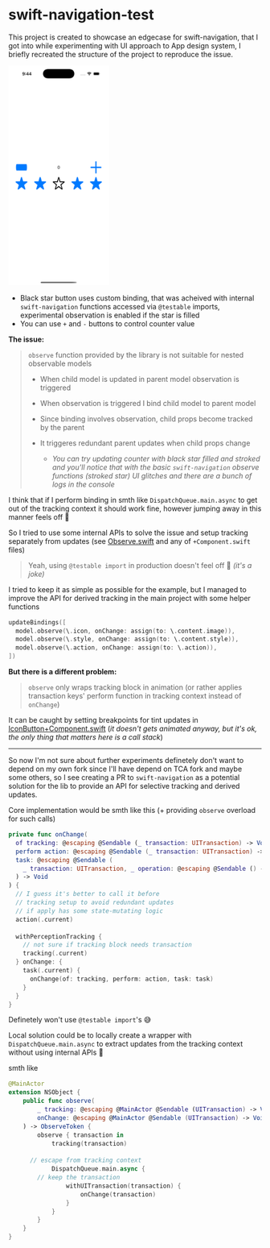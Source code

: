 # swift-navigation-test

This project is created to showcase an edgecase for swift-navigation, that I got into while experimenting with UI approach to App design system, I briefly recreated the structure of the project to reproduce the issue.

<img src="./.media/screenshot.png" width=200/>

- Black star button uses custom binding, that was acheived with internal `swift-navigation` functions accessed via `@testable` imports, experimental observation is enabled if the star is filled
- You can use `+` and `-` buttons to control counter value



**The issue:**

> `observe` function provided by the library is not suitable for nested observable models
>
> - When child model is updated in parent model observation is triggered
>
> - When observation is triggered I bind child model to parent model
>
> - Since binding involves observation, child props become tracked by the parent
>
> - It triggeres redundant parent updates when child props change
>   - _You can try updating counter with black star filled and stroked and you'll notice that with the basic `swift-navigation` observe functions (stroked star) UI glitches and there are a bunch of logs in the console_
>

I think that if I perform binding in smth like `DispatchQueue.main.async` to get out of the tracking context it should work fine, however jumping away in this manner feels off 🌚

So I tried to use some internal APIs to solve the issue and setup tracking separately from updates (see [Observe.swift](./swift-navigation-test/PrivateAPIs/Observe.swift) and any of `+Component.swift` files)

> Yeah, using `@testable import` in production doesn't feel off 🗿 _(it's a joke)_

I tried to keep it as simple as possible for the example, but I managed to improve the API for derived tracking in the main project with some helper functions

```swift
updateBindings([
  model.observe(\.icon, onChange: assign(to: \.content.image)),
  model.observe(\.style, onChange: assign(to: \.content.style)),
  model.observe(\.action, onChange: assign(to: \.action)),
])
```

**But there is a different problem:**

> `observe` only wraps tracking block in animation (or rather applies transaction keys' perform function in tracking context instead of `onChange`)

It can be caught by setting breakpoints for tint updates in [IconButton+Component.swift](./swift-navigation-test/UIComponents/IconButton/IconButton+Component.swift) (_it doesn't gets animated anyway, but it's ok, the only thing that matters here is a call stack_)



----

So now I'm not sure about further experiments definetely don't want to depend on my own fork since I'll have depend on TCA fork and maybe some others, so I see creating a PR to `swift-navigation` as a potential solution for the lib to provide an API for selective tracking and derived updates.

Core implementation would be smth like this (+ providing `observe` overload for such calls)

```swift
private func onChange(
  of tracking: @escaping @Sendable (_ transaction: UITransaction) -> Void,
  perform action: @escaping @Sendable (_ transaction: UITransaction) -> Void,
  task: @escaping @Sendable (
    _ transaction: UITransaction, _ operation: @escaping @Sendable () -> Void
  ) -> Void
) {
  // I guess it's better to call it before
  // tracking setup to avoid redundant updates
  // if apply has some state-mutating logic
  action(.current)
  
  withPerceptionTracking {
    // not sure if tracking block needs transaction
    tracking(.current)
  } onChange: {
    task(.current) {
      onChange(of: tracking, perform: action, task: task)
    }
  }
}
```

Definetely won't use `@testable import`'s 😅 

Local solution could be to locally create a wrapper with `DispatchQueue.main.async` to extract updates from the tracking context without using internal APIs 🤔

smth like

```swift
@MainActor
extension NSObject {
	public func observe(
		_ tracking: @escaping @MainActor @Sendable (UITransaction) -> Void,
		onChange: @escaping @MainActor @Sendable (UITransaction) -> Void
	) -> ObserveToken {
		observe { transaction in
			tracking(transaction)
      
      // escape from tracking context
			DispatchQueue.main.async {
        // keep the transaction
				withUITransaction(transaction) {
					onChange(transaction)
				}
			}
		}
	}
}
```